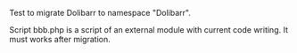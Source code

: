 Test to migrate Dolibarr to namespace "Dolibarr".

Script bbb.php is a script of an external module with current code writing. 
It must works after migration. 